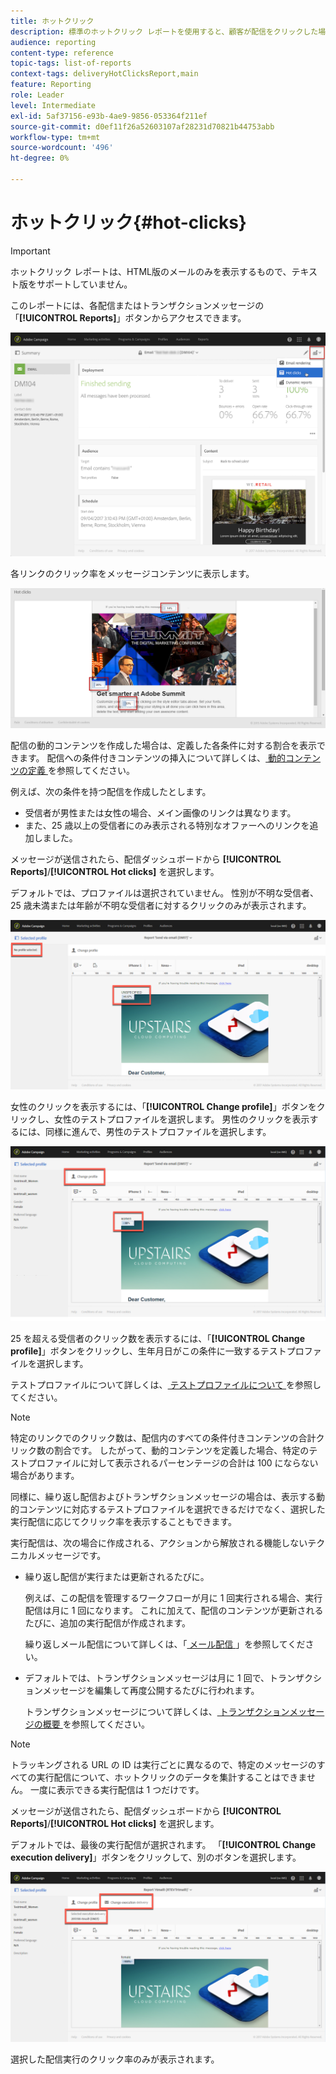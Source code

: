 ```yaml
---
title: ホットクリック
description: 標準のホットクリック レポートを使用すると、顧客が配信をクリックした場所を確認できます。
audience: reporting
content-type: reference
topic-tags: list-of-reports
context-tags: deliveryHotClicksReport,main
feature: Reporting
role: Leader
level: Intermediate
exl-id: 5af37156-e93b-4ae9-9856-053364f211ef
source-git-commit: d0ef11f26a52603107af28231d70821b44753abb
workflow-type: tm+mt
source-wordcount: '496'
ht-degree: 0%

---
```


# ホットクリック{#hot-clicks}

>[!IMPORTANT]
>
>ホットクリック レポートは、HTML版のメールのみを表示するもので、テキスト版をサポートしていません。

このレポートには、各配信またはトランザクションメッセージの「**[!UICONTROL Reports]**」ボタンからアクセスできます。

![](assets/delivery_reports_hot-clicks_4.png)

各リンクのクリック率をメッセージコンテンツに表示します。

![](assets/delivery_reports_10.png)

配信の動的コンテンツを作成した場合は、定義した各条件に対する割合を表示できます。 配信への条件付きコンテンツの挿入について詳しくは、[ 動的コンテンツの定義 ](../../designing/using/personalization.md#defining-dynamic-content-in-an-email) を参照してください。

例えば、次の条件を持つ配信を作成したとします。

* 受信者が男性または女性の場合、メイン画像のリンクは異なります。
* また、25 歳以上の受信者にのみ表示される特別なオファーへのリンクを追加しました。

メッセージが送信されたら、配信ダッシュボードから **[!UICONTROL Reports]**/**[!UICONTROL Hot clicks]** を選択します。

デフォルトでは、プロファイルは選択されていません。 性別が不明な受信者、25 歳未満または年齢が不明な受信者に対するクリックのみが表示されます。

![](assets/delivery_reports_hot-clicks_1.png)

女性のクリックを表示するには、「**[!UICONTROL Change profile]**」ボタンをクリックし、女性のテストプロファイルを選択します。 男性のクリックを表示するには、同様に進んで、男性のテストプロファイルを選択します。

![](assets/delivery_reports_hot-clicks_2.png)

25 を超える受信者のクリック数を表示するには、「**[!UICONTROL Change profile]**」ボタンをクリックし、生年月日がこの条件に一致するテストプロファイルを選択します。

テストプロファイルについて詳しくは、[ テストプロファイルについて ](../../audiences/using/managing-test-profiles.md) を参照してください。

>[!NOTE]
>
>特定のリンクでのクリック数は、配信内のすべての条件付きコンテンツの合計クリック数の割合です。 したがって、動的コンテンツを定義した場合、特定のテストプロファイルに対して表示されるパーセンテージの合計は 100 にならない場合があります。

同様に、繰り返し配信およびトランザクションメッセージの場合は、表示する動的コンテンツに対応するテストプロファイルを選択できるだけでなく、選択した実行配信に応じてクリック率を表示することもできます。

実行配信は、次の場合に作成される、アクションから解放される機能しないテクニカルメッセージです。

* 繰り返し配信が実行または更新されるたびに。

  例えば、この配信を管理するワークフローが月に 1 回実行される場合、実行配信は月に 1 回になります。 これに加えて、配信のコンテンツが更新されるたびに、追加の実行配信が作成されます。

  繰り返しメール配信について詳しくは、「[ メール配信 ](../../automating/using/email-delivery.md)」を参照してください。

* デフォルトでは、トランザクションメッセージは月に 1 回で、トランザクションメッセージを編集して再度公開するたびに行われます。

  トランザクションメッセージについて詳しくは、[ トランザクションメッセージの概要 ](../../channels/using/getting-started-with-transactional-msg.md) を参照してください。

>[!NOTE]
>
>トラッキングされる URL の ID は実行ごとに異なるので、特定のメッセージのすべての実行配信について、ホットクリックのデータを集計することはできません。 一度に表示できる実行配信は 1 つだけです。

メッセージが送信されたら、配信ダッシュボードから **[!UICONTROL Reports]**/**[!UICONTROL Hot clicks]** を選択します。

デフォルトでは、最後の実行配信が選択されます。 「**[!UICONTROL Change execution delivery]**」ボタンをクリックして、別のボタンを選択します。

![](assets/delivery_reports_hot-clicks_3.png)

選択した配信実行のクリック率のみが表示されます。
